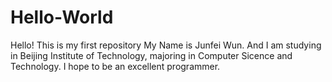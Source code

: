 # Hello-World
Hello! This is my first repository
My Name is Junfei Wun. And I am studying in Beijing Institute of Technology, majoring in Computer Sicence and Technology.
I hope to be an excellent programmer.
